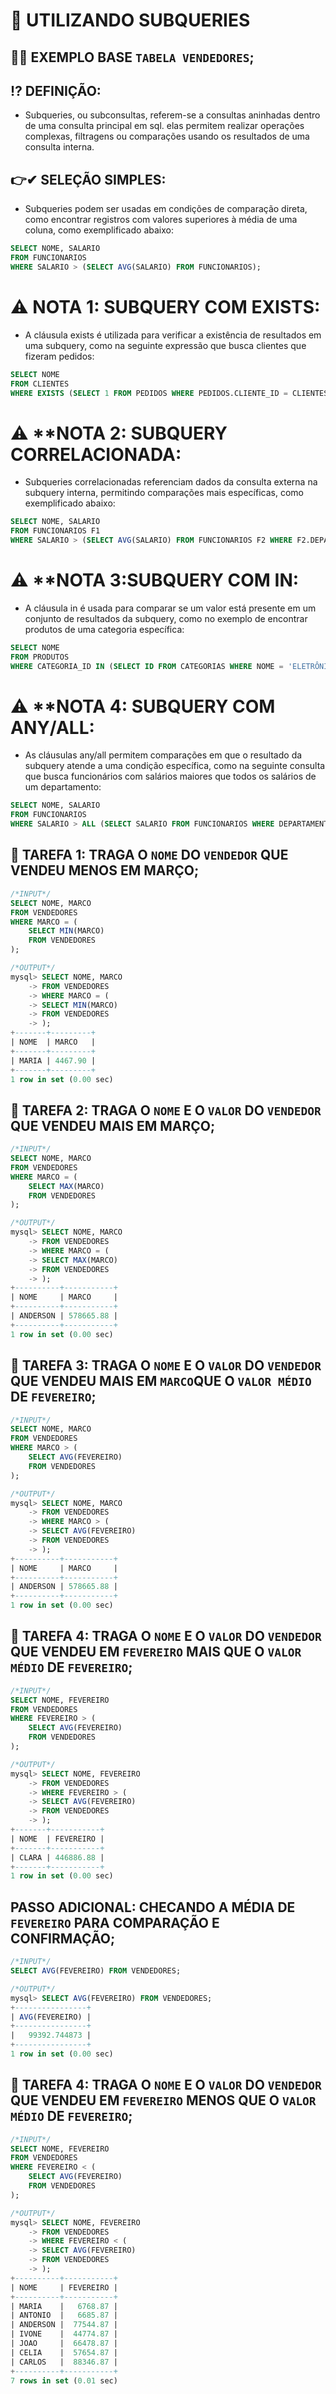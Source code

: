 # 📝 **UTILIZANDO SUBQUERIES**

## 👩‍🏫 **EXEMPLO BASE** `TABELA VENDEDORES`;

## ⁉ **DEFINIÇÃO:**

- Subqueries, ou subconsultas, referem-se a consultas aninhadas dentro de uma consulta principal em sql. elas permitem realizar operações complexas, filtragens ou comparações usando os resultados de uma consulta interna.

## 👉✔ **SELEÇÃO SIMPLES:**

- Subqueries podem ser usadas em condições de comparação direta, como encontrar registros com valores superiores à média de uma coluna, como exemplificado abaixo:
```SQL
SELECT NOME, SALARIO
FROM FUNCIONARIOS
WHERE SALARIO > (SELECT AVG(SALARIO) FROM FUNCIONARIOS);
```

# ⚠ **NOTA 1: SUBQUERY COM EXISTS:**

- A cláusula exists é utilizada para verificar a existência de resultados em uma subquery, como na seguinte expressão que busca clientes que fizeram pedidos:
```SQL
SELECT NOME
FROM CLIENTES
WHERE EXISTS (SELECT 1 FROM PEDIDOS WHERE PEDIDOS.CLIENTE_ID = CLIENTES.ID);
```

# ⚠ **NOTA 2: **SUBQUERY CORRELACIONADA:**

- Subqueries correlacionadas referenciam dados da consulta externa na subquery interna, permitindo comparações mais específicas, como exemplificado abaixo:
```SQL
SELECT NOME, SALARIO
FROM FUNCIONARIOS F1
WHERE SALARIO > (SELECT AVG(SALARIO) FROM FUNCIONARIOS F2 WHERE F2.DEPARTAMENTO_ID = F1.DEPARTAMENTO_ID);
```

# ⚠ **NOTA 3:**SUBQUERY COM IN:**

- A cláusula in é usada para comparar se um valor está presente em um conjunto de resultados da subquery, como no exemplo de encontrar produtos de uma categoria específica:
```SQL
SELECT NOME
FROM PRODUTOS
WHERE CATEGORIA_ID IN (SELECT ID FROM CATEGORIAS WHERE NOME = 'ELETRÔNICOS');
```

# ⚠ **NOTA 4: **SUBQUERY COM ANY/ALL:**

- As cláusulas any/all permitem comparações em que o resultado da subquery atende a uma condição específica, como na seguinte consulta que busca funcionários com salários maiores que todos os salários de um departamento:
```SQL
SELECT NOME, SALARIO
FROM FUNCIONARIOS
WHERE SALARIO > ALL (SELECT SALARIO FROM FUNCIONARIOS WHERE DEPARTAMENTO_ID = 2);
```


## 🔨 **TAREFA 1:** TRAGA O `NOME` DO `VENDEDOR` QUE VENDEU MENOS EM MARÇO;
```SQL
/*INPUT*/
SELECT NOME, MARCO
FROM VENDEDORES
WHERE MARCO = (
	SELECT MIN(MARCO) 
	FROM VENDEDORES
);

/*OUTPUT*/
mysql> SELECT NOME, MARCO
    -> FROM VENDEDORES
    -> WHERE MARCO = (
    -> SELECT MIN(MARCO)
    -> FROM VENDEDORES
    -> );
+-------+---------+
| NOME  | MARCO   |
+-------+---------+
| MARIA | 4467.90 |
+-------+---------+
1 row in set (0.00 sec)
```

## 🔨 **TAREFA 2:** TRAGA O `NOME` E O `VALOR` DO `VENDEDOR` QUE VENDEU MAIS EM MARÇO;
```SQL
/*INPUT*/
SELECT NOME, MARCO
FROM VENDEDORES
WHERE MARCO = (
	SELECT MAX(MARCO) 
	FROM VENDEDORES
);

/*OUTPUT*/
mysql> SELECT NOME, MARCO
    -> FROM VENDEDORES
    -> WHERE MARCO = (
    -> SELECT MAX(MARCO)
    -> FROM VENDEDORES
    -> );
+----------+-----------+
| NOME     | MARCO     |
+----------+-----------+
| ANDERSON | 578665.88 |
+----------+-----------+
1 row in set (0.00 sec)
```

## 🔨 **TAREFA 3:** TRAGA O `NOME` E O `VALOR` DO `VENDEDOR` QUE VENDEU MAIS EM `MARCO`QUE O `VALOR MÉDIO` DE `FEVEREIRO`;
```SQL
/*INPUT*/
SELECT NOME, MARCO
FROM VENDEDORES
WHERE MARCO > (
	SELECT AVG(FEVEREIRO) 
	FROM VENDEDORES
);

/*OUTPUT*/
mysql> SELECT NOME, MARCO
    -> FROM VENDEDORES
    -> WHERE MARCO > (
    -> SELECT AVG(FEVEREIRO)
    -> FROM VENDEDORES
    -> );
+----------+-----------+
| NOME     | MARCO     |
+----------+-----------+
| ANDERSON | 578665.88 |
+----------+-----------+
1 row in set (0.00 sec)
```

## 🔨 **TAREFA 4:** TRAGA O `NOME` E O `VALOR` DO `VENDEDOR` QUE VENDEU EM `FEVEREIRO` MAIS QUE O `VALOR MÉDIO` DE `FEVEREIRO`;
```SQL
/*INPUT*/
SELECT NOME, FEVEREIRO
FROM VENDEDORES
WHERE FEVEREIRO > (
	SELECT AVG(FEVEREIRO) 
	FROM VENDEDORES
);

/*OUTPUT*/
mysql> SELECT NOME, FEVEREIRO
    -> FROM VENDEDORES
    -> WHERE FEVEREIRO > (
    -> SELECT AVG(FEVEREIRO)
    -> FROM VENDEDORES
    -> );
+-------+-----------+
| NOME  | FEVEREIRO |
+-------+-----------+
| CLARA | 446886.88 |
+-------+-----------+
1 row in set (0.00 sec)
```

## **PASSO ADICIONAL:** CHECANDO A MÉDIA DE `FEVEREIRO` PARA COMPARAÇÃO E CONFIRMAÇÃO;
```SQL
/*INPUT*/
SELECT AVG(FEVEREIRO) FROM VENDEDORES;

/*OUTPUT*/
mysql> SELECT AVG(FEVEREIRO) FROM VENDEDORES;
+----------------+
| AVG(FEVEREIRO) |
+----------------+
|   99392.744873 |
+----------------+
1 row in set (0.00 sec)
```

## 🔨 **TAREFA 4:** TRAGA O `NOME` E O `VALOR` DO `VENDEDOR` QUE VENDEU EM `FEVEREIRO` MENOS QUE O `VALOR MÉDIO` DE `FEVEREIRO`;
```SQL
/*INPUT*/
SELECT NOME, FEVEREIRO
FROM VENDEDORES
WHERE FEVEREIRO < (
	SELECT AVG(FEVEREIRO) 
	FROM VENDEDORES
);

/*OUTPUT*/
mysql> SELECT NOME, FEVEREIRO
    -> FROM VENDEDORES
    -> WHERE FEVEREIRO < (
    -> SELECT AVG(FEVEREIRO)
    -> FROM VENDEDORES
    -> );
+----------+-----------+
| NOME     | FEVEREIRO |
+----------+-----------+
| MARIA    |   6768.87 |
| ANTONIO  |   6685.87 |
| ANDERSON |  77544.87 |
| IVONE    |  44774.87 |
| JOAO     |  66478.87 |
| CELIA    |  57654.87 |
| CARLOS   |  88346.87 |
+----------+-----------+
7 rows in set (0.01 sec)
```
